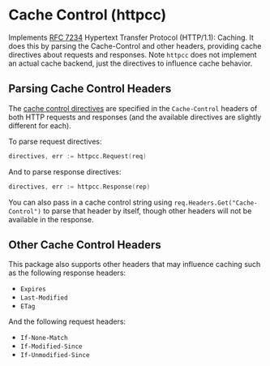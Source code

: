 # Cache Control (httpcc)

Implements [RFC 7234](http://tools.ietf.org/html/rfc7234) Hypertext Transfer Protocol (HTTP/1.1): Caching. It does this by parsing the Cache-Control and other headers, providing cache directives about requests and responses. Note `httpcc` does not implement an actual cache backend, just the directives to influence cache behavior.

## Parsing Cache Control Headers

The [cache control directives](https://developer.mozilla.org/en-US/docs/Web/HTTP/Reference/Headers/Cache-Control) are specified in the `Cache-Control` headers of both HTTP requests and responses (and the available directives are slightly different for each).

To parse request directives:

```go
directives, err := httpcc.Request(req)
```

And to parse response directives:

```go
directives, err := httpcc.Response(rep)
```

You can also pass in a cache control string using `req.Headers.Get("Cache-Control")` to
parse that header by itself, though other headers will not be available in the response.

## Other Cache Control Headers

This package also supports other headers that may influence caching such as the following response headers:

- `Expires`
- `Last-Modified`
- `ETag`

And the following request headers:

- `If-None-Match`
- `If-Modified-Since`
- `If-Unmodified-Since`
